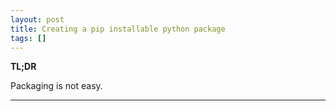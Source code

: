 ```yaml
---
layout: post
title: Creating a pip installable python package
tags: []
---
```



<div class="message">
<strong>TL;DR</strong>

<p>
Packaging is not easy.
</p>
</div>


-----
